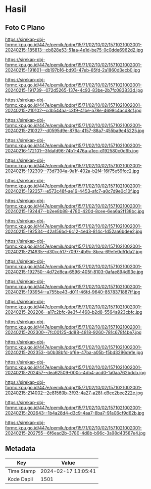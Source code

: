 # Hasil

## Foto C Plano

https://sirekap-obj-formc.kpu.go.id/447e/pemilu/pdpr/15/71/02/10/02/1571021002001-20240215-185813--cb828e53-51aa-4e1d-be75-0c0dde6962d2.jpg

https://sirekap-obj-formc.kpu.go.id/447e/pemilu/pdpr/15/71/02/10/02/1571021002001-20240215-191601--db197b16-bd93-47eb-85fd-2a1860d3ecb0.jpg

https://sirekap-obj-formc.kpu.go.id/447e/pemilu/pdpr/15/71/02/10/02/1571021002001-20240215-191739--072d5265-137e-4c93-83be-2b7fc083833d.jpg

https://sirekap-obj-formc.kpu.go.id/447e/pemilu/pdpr/15/71/02/10/02/1571021002001-20240215-210102--cdb544aa-c3f9-41be-a78e-4698c4acd8cf.jpg

https://sirekap-obj-formc.kpu.go.id/447e/pemilu/pdpr/15/71/02/10/02/1571021002001-20240215-210327--d0595d9e-876a-4157-88a7-455ba9e45225.jpg

https://sirekap-obj-formc.kpu.go.id/447e/pemilu/pdpr/15/71/02/10/02/1571021002001-20240216-172101--3fdafd96-74b1-476a-a1ec-d192580c0d6b.jpg

https://sirekap-obj-formc.kpu.go.id/447e/pemilu/pdpr/15/71/02/10/02/1571021002001-20240215-192309--73d7304a-9a1f-402a-b2f4-16f75e59fcc2.jpg

https://sirekap-obj-formc.kpu.go.id/447e/pemilu/pdpr/15/71/02/10/02/1571021002001-20240215-192357--e573c48f-ae16-4453-afc7-a0c7d9e0c10f.jpg

https://sirekap-obj-formc.kpu.go.id/447e/pemilu/pdpr/15/71/02/10/02/1571021002001-20240215-192447--b2ee8b88-4780-420d-8cee-6ea6a2f138bc.jpg

https://sirekap-obj-formc.kpu.go.id/447e/pemilu/pdpr/15/71/02/10/02/1571021002001-20240215-192534--42a156bd-6c12-4ed3-814c-1d52aa6bdee2.jpg

https://sirekap-obj-formc.kpu.go.id/447e/pemilu/pdpr/15/71/02/10/02/1571021002001-20240215-214935--d30cc517-7097-4b9c-8bea-69efe0d51da2.jpg

https://sirekap-obj-formc.kpu.go.id/447e/pemilu/pdpr/15/71/02/10/02/1571021002001-20240215-192750--4d72d8ca-6596-405f-8103-0afae894d93e.jpg

https://sirekap-obj-formc.kpu.go.id/447e/pemilu/pdpr/15/71/02/10/02/1571021002001-20240215-193954--a755be43-d011-46fd-9640-8578371887ff.jpg

https://sirekap-obj-formc.kpu.go.id/447e/pemilu/pdpr/15/71/02/10/02/1571021002001-20240215-202206--a17c2bfc-9e3f-4468-b2d8-5564a923cbfc.jpg

https://sirekap-obj-formc.kpu.go.id/447e/pemilu/pdpr/15/71/02/10/02/1571021002001-20240215-202300--7fc00125-dd88-4818-9260-781c678f4be7.jpg

https://sirekap-obj-formc.kpu.go.id/447e/pemilu/pdpr/15/71/02/10/02/1571021002001-20240215-202353--b0b38bfd-bf6e-47ba-a05b-f5bd3296de1e.jpg

https://sirekap-obj-formc.kpu.go.id/447e/pemilu/pdpr/15/71/02/10/02/1571021002001-20240215-202457--dea62509-000c-4db4-acd0-1a0aa762bdcb.jpg

https://sirekap-obj-formc.kpu.go.id/447e/pemilu/pdpr/15/71/02/10/02/1571021002001-20240215-214002--2e81560b-3f93-4a27-a28f-d9cc2bec222e.jpg

https://sirekap-obj-formc.kpu.go.id/447e/pemilu/pdpr/15/71/02/10/02/1571021002001-20240215-202643--1b4a28d4-d3c9-4aa7-8ba7-91a06cf9d62b.jpg

https://sirekap-obj-formc.kpu.go.id/447e/pemilu/pdpr/15/71/02/10/02/1571021002001-20240215-202755--6f6ead2b-3780-4d8b-b96c-3a98d43587e4.jpg


## Metadata

| Key        | Value               |
| ---------- | ------------------- |
| Time Stamp | 2024-02-17 13:05:41 |
| Kode Dapil | 1501                |



